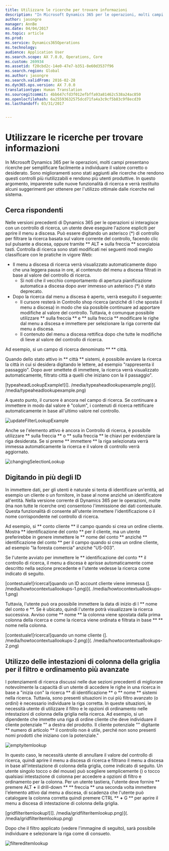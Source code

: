 ```yaml
---
title: Utilizzare le ricerche per trovare informazioni
description: "In Microsoft Dynamics 365 per le operazioni, molti campi presentano ricerche per semplificare facilmente a individuare il valore corretto o desiderato. Sono miglioramenti sono stati aggiunti alle ricerche che rendono questi controlli più riutilizzabili e rendono più utenti produttive. In questo argomento, imparerete sulle nuove funzionalità di ricerca e verrà restituito alcuni suggerimenti per ottenere per l&quot;utilizzo ottimale dalle ricerche nel sistema."
author: jasongre
manager: AnnBe
ms.date: 04/04/2017
ms.topic: article
ms.prod: 
ms.service: Dynamics365Operations
ms.technology: 
audience: Application User
ms.search.scope: AX 7.0.0, Operations, Core
ms.custom: 269934
ms.assetid: f20cbd2c-14e0-47e7-b351-8e60d3537f96
ms.search.region: Global
ms.author: jasongre
ms.search.validFrom: 2016-02-28
ms.dyn365.ops.version: AX 7.0.0
translationtype: Human Translation
ms.sourcegitcommit: 4bb647cfd3f012efbffa93a81462c538a24ac850
ms.openlocfilehash: 6a25593632575dcd71fa4a3c9cf5b83c9f8ecd39
ms.lasthandoff: 03/31/2017


---
```


# <a name="use-lookups-to-find-information"></a>Utilizzare le ricerche per trovare informazioni

In Microsoft Dynamics 365 per le operazioni, molti campi presentano ricerche per semplificare facilmente a individuare il valore corretto o desiderato. Sono miglioramenti sono stati aggiunti alle ricerche che rendono questi controlli più riutilizzabili e rendono più utenti produttive. In questo argomento, imparerete sulle nuove funzionalità di ricerca e verrà restituito alcuni suggerimenti per ottenere per l'utilizzo ottimale dalle ricerche nel sistema.  

<a name="responsive-lookups"></a>Cerca rispondenti
------------------

Nelle versioni precedenti di Dynamics 365 per le operazioni si interagisce con un controllo di ricerca, un utente deve eseguire l'azione espliciti per aprire il menu a discesa. Può essere digitando un asterisco (\*) di controllo per filtrare la ricerca basata sul valore corrente del controllo, facendo clic sul pulsante a discesa, oppure tramite ** ALT **+** sulla freccia ** scorciatoia tasti. Controlla di ricerca sono stati modificati nei seguenti modi meglio classificare con le pratiche in vigore Web:

-   Il menu a discesa di ricerca verrà visualizzato automaticamente dopo che una leggera pausa in ore, al contenuto del menu a discesa filtrati in base al valore del controllo di ricerca.
    -   Si noti che il vecchio comportamento di apertura pianificazione automatica a discesa dopo aver immesso un asterisco (\*) è stato deprecato.
-   Dopo la ricerca dal menu a discesa è aperto, verrà eseguito il seguente:
    -   Il cursore resterà in Controllo shop ricerca (anziché di l che sposta il menu a discesa) in modo che sia possibile continuare ad apportare modifiche al valore del controllo. Tuttavia, è comunque possibile utilizzare ** sulla freccia ** e ** sulla freccia ** modificare le righe dal menu a discesa e immettere per selezionare la riga corrente dal menu a discesa.
    -   Il contenuto del menu a discesa rettifica dopo che tutte le modifiche di lieve al valore del controllo di ricerca.

Ad esempio, si un campo di ricerca denominato ** ** città. 

Quando dello stato attivo in ** città ** sistemi, è possibile avviare la ricerca la città in cui si desidera digitando le lettere, ad esempio "rappresenta il passaggio".  Dopo aver smettete di immettere, la ricerca verrà visualizzato automaticamente, filtrato città a quelli che iniziano con la il passaggio". 

[typeaheadLookupExample![(]. /media/typeaheadlookupexample.png)](. /media/typeaheadlookupexample.png) 

A questo punto, il cursore è ancora nel campo di ricerca. Se continuare a immettere in modo dal valore è "colum", i contenuti di ricerca rettificare automaticamente in base all'ultimo valore nel controllo. 

![updateFilterLookupExample](./media/updatefilterlookupexample.png) 

Anche se l'elemento attivo è ancora in Controllo di ricerca, è possibile utilizzare ** sulla freccia ** o ** sulla freccia ** le chiavi per evidenziare la riga desiderata. Se si preme ** immettere ** la riga selezionata verrà immessa automaticamente la ricerca e il valore di controllo verrà aggiornato. 

![changingSelectionLookup](./media/changingselectionlookup.png)

## <a name="typing-in-more-than-ids"></a>Digitando in più degli ID
In immettere dati, per gli utenti è naturale si tenta di identificare un'entità, ad esempio un cliente o un fornitore, in base al nome anziché un identificatore all'entità. Nella versione corrente di Dynamics 365 per le operazioni, molte (ma non tutte le ricerche ore) consentono l'immissione dei dati contestuale. Questa funzionalità di consente all'utente immettere l'identificazione o il nome corrispondente nel controllo di ricerca. 

Ad esempio, si ** conto cliente ** il campo quando si crea un ordine cliente. Mostra ** identificazione del conto ** per il cliente, ma un utente preferirebbe in genere immettere le ** nome del conto ** anziché ** identificazione del conto ** per il campo quando si crea un ordine cliente, ad esempio "la foresta comercia" anziché "US-003".

Se l'utente avviato per immettere le ** identificazione del conto ** il controllo di ricerca, il menu a discesa è aprisse automaticamente come descritto nella sezione precedente e l'utente vedesse la ricerca come indicato di seguito.

[contestuale![ricerca![quando un ID account cliente viene immessa (]. /media/howtocontextuallookups-1.png)](. /media/howtocontextuallookups-1.png)

Tuttavia, l'utente può ora possibile immettere la data di inizio di l ** nome del conto e **. Se è ubicato, quindi l'utente potrà visualizzare la ricerca successiva. Avviso come ** nome ** la colonna viene spostata dalla prima colonna della ricerca e come la ricerca viene ordinata e filtrata in base ** ** nome nella colonna.

[contestuale![ricerca![quando un nome cliente (]. /media/howtocontextuallookups-2.png)](. /media/howtocontextuallookups-2.png)

## <a name="using-grid-column-headers-for-more-advanced-filtering-and-sorting"></a>Utilizzo delle intestazioni di colonna della griglia per il filtro e ordinamento più avanzate
I potenziamenti di ricerca discussi nelle due sezioni precedenti di migliorare notevolmente la capacità di un utente di accedere le righe in una ricerca in base a "inizia con" la ricerca ** di identificazione ** o ** nome ** sistemi nella ricerca. Tuttavia, sono presenti situazioni in cui più filtro avanzato (o ordini) è necessario individuare la riga corretta. In queste situazioni, le necessità utente di utilizzare il filtro e le opzioni di ordinamento nelle intestazioni di colonna della griglia nella ricerca. Ad esempio, si un dipendente che immette una riga di ordine cliente che deve individuare il cliente potenziale "" a destra del prodotto. Il cliente potenziale "" digitante ** numero di articolo ** il controllo non è utile, perché non sono presenti nomi prodotti che iniziano con la potenziale." 

![emptyitemlookup](./media/emptyitemlookup.png) 

In questo caso, le necessità utente di annullare il valore del controllo di ricerca, quindi aprire il menu a discesa di ricerca e filtrano il menu a discesa in base all'intestazione di colonna della griglia, come indicato di seguito. Un utente singolo tocco o del mouse) può scegliere semplicemente () o tocco qualsiasi intestazione di colonna per accedere a opzioni di filtro e ordinamento per la colonna. Per un utente tastiera, l'utente deve fornire ** premere ALT **+** il drill-down ** ** freccia ** una seconda volta immettere l'elemento attivo dal menu a discesa, di scadenza che l'utente può catalogare la colonna corretta quindi premere CTRL ** **+** G ** per aprire il menu a discesa di intestazione di colonna della griglia. 

[gridfilteritemlookup![(]. /media/gridfilteritemlookup.png)](. /media/gridfilteritemlookup.png) 

Dopo che il filtro applicato (vedere l'immagine di seguito), sarà possibile individuare e selezionare la riga come di consueto. 

![filtereditemlookup](./media/filtereditemlookup.png)


